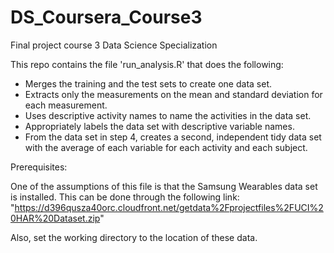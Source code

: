 # DS_Coursera_Course3
Final project course 3 Data Science Specialization

This repo contains the file 'run_analysis.R' that does the following:

- Merges the training and the test sets to create one data set.
- Extracts only the measurements on the mean and standard deviation for each measurement.
- Uses descriptive activity names to name the activities in the data set.
- Appropriately labels the data set with descriptive variable names.
- From the data set in step 4, creates a second, independent tidy data set with the average of each variable for each activity and each subject.

Prerequisites:

One of the assumptions of this file is that the Samsung Wearables data set is installed. This can be done through the following link:
"https://d396qusza40orc.cloudfront.net/getdata%2Fprojectfiles%2FUCI%20HAR%20Dataset.zip"

Also, set the working directory to the location of these data.

